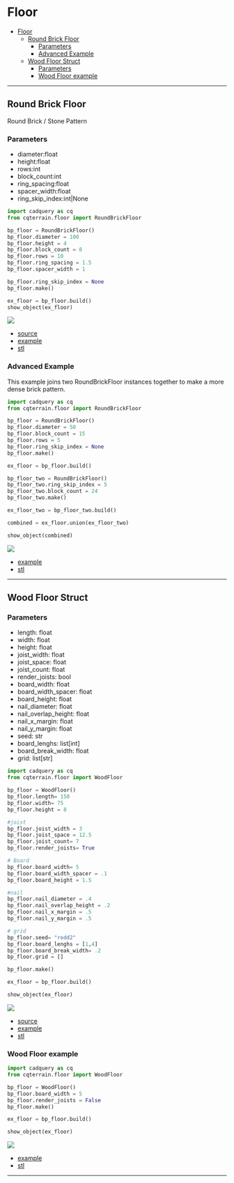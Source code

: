 # Floor

- [Floor](#floor)
  - [Round Brick Floor](#round-brick-floor)
    - [Parameters](#parameters)
    - [Advanced Example](#advanced-example)
  - [Wood Floor Struct](#wood-floor-struct)
    - [Parameters](#parameters-1)
    - [Wood Floor example](#wood-floor-example)

---

## Round Brick Floor

Round Brick / Stone Pattern

### Parameters
* diameter:float
* height:float
* rows:int
* block_count:int
* ring_spacing:float
* spacer_width:float
* ring_skip_index:int|None
  
``` python
import cadquery as cq
from cqterrain.floor import RoundBrickFloor

bp_floor = RoundBrickFloor()
bp_floor.diameter = 100
bp_floor.height = 4
bp_floor.block_count = 8
bp_floor.rows = 10
bp_floor.ring_spacing = 1.5
bp_floor.spacer_width = 1

bp_floor.ring_skip_index = None
bp_floor.make()

ex_floor = bp_floor.build()
show_object(ex_floor)
```

![](image/floor/01.png)<br />

* [source](../src/cqterrain/floor/RoundBrickFloor.py)
* [example](../example/floor/round_brick_floor.py)
* [stl](../stl/floor_roundBrickFloor.stl)

### Advanced Example
This example joins two RoundBrickFloor instances together to make a more dense brick pattern.

``` python
import cadquery as cq
from cqterrain.floor import RoundBrickFloor

bp_floor = RoundBrickFloor()
bp_floor.diameter = 50
bp_floor.block_count = 15
bp_floor.rows = 5
bp_floor.ring_skip_index = None
bp_floor.make()

ex_floor = bp_floor.build()

bp_floor_two = RoundBrickFloor()
bp_floor_two.ring_skip_index = 5
bp_floor_two.block_count = 24
bp_floor_two.make()

ex_floor_two = bp_floor_two.build()

combined = ex_floor.union(ex_floor_two)

show_object(combined)
```

![](image/floor/02.png)<br />

* [example](../example/floor/round_brick_floor_alt.py)
* [stl](../stl/floor_roundBrickFloor_alt.stl)


---

## Wood Floor Struct

### Parameters
* length: float
* width: float
* height: float
* joist_width: float
* joist_space: float
* joist_count: float
* render_joists: bool
* board_width: float
* board_width_spacer: float
* board_height: float
* nail_diameter: float
* nail_overlap_height: float
* nail_x_margin: float
* nail_y_margin: float
* seed: str
* board_lenghs: list[int]
* board_break_width: float
* grid: list[str]

``` python
import cadquery as cq
from cqterrain.floor import WoodFloor

bp_floor = WoodFloor()
bp_floor.length= 150
bp_floor.width= 75
bp_floor.height = 8

#joist
bp_floor.joist_width = 3
bp_floor.joist_space = 12.5
bp_floor.joist_count= 7
bp_floor.render_joists= True

# Board
bp_floor.board_width= 5
bp_floor.board_width_spacer = .1
bp_floor.board_height = 1.5

#nail
bp_floor.nail_diameter = .4
bp_floor.nail_overlap_height = .2
bp_floor.nail_x_margin = .5
bp_floor.nail_y_margin = .5

# grid
bp_floor.seed= "redd2"
bp_floor.board_lenghs = [1,4]
bp_floor.board_break_width= .2
bp_floor.grid = []

bp_floor.make()

ex_floor = bp_floor.build()

show_object(ex_floor)
```

![](image/floor/03.png)<br />

* [source](../src/cqterrain/floor/WoodFloor.py)
* [example](../example/floor/wood_floor_struct.py)
* [stl](../stl/floor_woodfloor_struct.stl)

### Wood Floor example

``` python
import cadquery as cq
from cqterrain.floor import WoodFloor

bp_floor = WoodFloor()
bp_floor.board_width = 5
bp_floor.render_joists = False
bp_floor.make()

ex_floor = bp_floor.build()

show_object(ex_floor)
```

![](image/floor/04.png)<br />

* [example](../example/floor/wood_floor.py)
* [stl](../stl/floor_woodfloor.stl)

---




